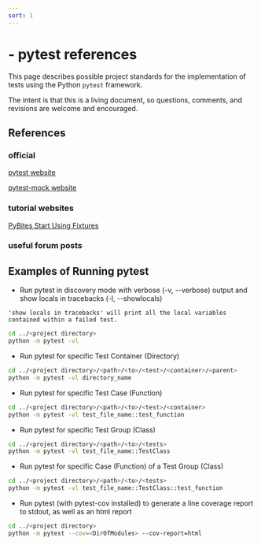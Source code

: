 ```yaml
---
sort: 1
---
```


# - pytest references

This page describes possible project standards for the implementation of tests using the Python `pytest` framework.

The intent is that this is a living document, so questions, comments, and revisions are welcome and encouraged.


## References

### official

[pytest website](https://docs.pytest.org/en/latest/index.html)

[pytest-mock website](https://github.com/pytest-dev/pytest-mock)

### tutorial websites

[PyBites Start Using Fixtures](https://pybit.es/pytest-fixtures.html)

### useful forum posts


## Examples of Running pytest

- Run pytest in discovery mode with verbose (-v, --verbose) output and show locals in tracebacks (-l, --showlocals)

```note
'show locals in tracebacks' will print all the local variables contained within a failed test.
```

```bash
cd ../<project directory>
python -m pytest -vl
```

- Run pytest for specific Test Container (Directory)

```bash
cd ../<project directory>/<path>/<to>/<test>/<container>/<parent>
python -m pytest -vl directory_name
```

- Run pytest for specific Test Case (Function)

```bash
cd ../<project directory>/<path>/<to>/<test>/<container>
python -m pytest -vl test_file_name::test_function
```

- Run pytest for specific Test Group (Class)

```bash
cd ../<project directory>/<path>/<to>/<tests>
python -m pytest -vl test_file_name::TestClass
```

- Run pytest for specific Case (Function) of a Test Group (Class)

```bash
cd ../<project directory>/<path>/<to>/<tests>
python -m pytest -vl test_file_name::TestClass::test_function
```

- Run pytest (with pytest-cov installed) to generate a line coverage report to stdout, as well as an html report

```bash
cd ../<project directory>
python -m pytest --cov=<DirOfModules> --cov-report=html
```

